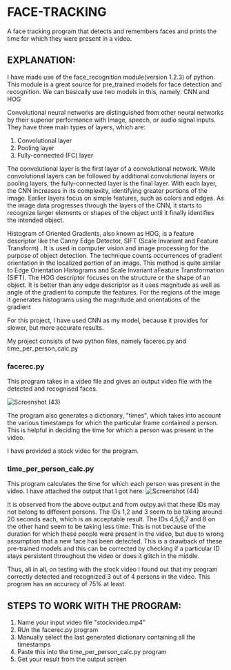 # FACE-TRACKING
A face tracking program that detects and remembers faces and prints the time for which they were present in a video.


## EXPLANATION:
I have made use of the face_recognition module(version 1.2.3) of python. This module is a great source for pre_trained models for face detection and recognition.
We can basically use two models in this, namely: CNN and HOG

Convolutional neural networks are distinguished from other neural networks by their superior performance with image, speech, or audio signal inputs. They have three main types of layers, which are:

1. Convolutional layer
2. Pooling layer
3. Fully-connected (FC) layer

The convolutional layer is the first layer of a convolutional network. While convolutional layers can be followed by additional convolutional layers or pooling layers, the fully-connected layer is the final layer. With each layer, the CNN increases in its complexity, identifying greater portions of the image. Earlier layers focus on simple features, such as colors and edges. As the image data progresses through the layers of the CNN, it starts to recognize larger elements or shapes of the object until it finally identifies the intended object.

Histogram of Oriented Gradients, also known as HOG, is a feature descriptor like the Canny Edge Detector, SIFT (Scale Invariant and Feature Transform) . It is used in computer vision and image processing for the purpose of object detection. The technique counts occurrences of gradient orientation in the localized portion of an image. This method is quite similar to Edge Orientation Histograms and Scale Invariant aFeature Transformation (SIFT). The HOG descriptor focuses on the structure or the shape of an object. It is better than any edge descriptor as it uses magnitude as well as angle of the gradient to compute the features. For the regions of the image it generates histograms using the magnitude and orientations of the gradient


For this project, I have used CNN as my model, because it provides for slower, but more accurate results.


My project consists of two python files, namely facerec.py and time_per_person_calc.py

### facerec.py

This program takes in a video file and gives an output video file with the detected and recognised faces.

![Screenshot (43)](https://github.com/vaibhavyadav1686/FACE-TRACKING/assets/109307590/df44d58a-1e28-47ed-af13-5bb78f4ef25f)


The program also generates a dictionary, "times", which takes into account the various timestamps for which the particular frame contained a person.
This is helpful in deciding the time for which a person was present in the video.

I have provided a stock video for the program.




### time_per_person_calc.py

This program calculates the time for which each person was present in the video.
I have attached the output that I got here:
![Screenshot (44)](https://github.com/vaibhavyadav1686/FACE-TRACKING/assets/109307590/6c5d7df6-6b6f-48fb-8702-27d63de23ecd)




It is observed from the above output and from outpy.avi that these IDs may not belong to different persons.
The IDs 1,2 and 3 seem to be taking around 20 seconds each, which is an acceptable result.
The IDs 4,5,6,7 and 8 on the other hand seem to be taking less time. This is not because of the duration for which these people were present in the video, but due to wrong assumption that a new face has been detected.
This is a drawback of these pre-trained models and this can be corrected by checking if a particular ID stays persistent throughout the video or does it glitch in the middle.


Thus, all in all, on testing with the stock video I found out that my program correctly detected and recognized 3 out of 4 persons in the video.
This program has an accuracy of 75% at least.




## STEPS TO WORK WITH THE PROGRAM:
1. Name your input video file "stockvideo.mp4"
2. RUn the facerec.py program
3. Manually select the last generated dictionary containing all the timestamps
4. Paste this into the time_per_person_calc.py program
5. Get your result from the output screen
